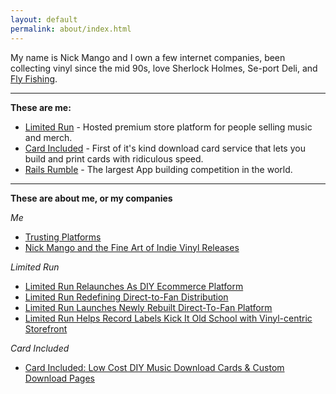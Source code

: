 ```yaml
---
layout: default
permalink: about/index.html
---
```


My name is Nick Mango and I own a few internet companies, been collecting vinyl since the mid 90s, love Sherlock Holmes, Se-port Deli, and [Fly Fishing](http://alternate1985.com).

---
**These are me:**

* [Limited Run](http://limitedrun.com) - Hosted premium store platform for people selling music and merch.
* [Card Included](http://cardincluded.com) - First of it's kind download card service that lets you build and print cards with ridiculous speed.
* [Rails Rumble](http://railsrumble.com) - The largest App building competition in the world. 

---
**These are about me, or my companies**


*Me*


* [Trusting Platforms](http://cdixon.org/2011/12/20/trusting-platforms/)
* [Nick Mango and the Fine Art of Indie Vinyl Releases](http://www.hypebot.com/hypebot/2011/08/nick-mango-on-the-fine-art-of-indie-vinyl-releases.html)


*Limited Run*

* [Limited Run Relaunches As DIY Ecommerce Platform](http://www.hypebot.com/hypebot/2012/07/limited-run-launches-as-cutting-edge-diy-ecommerce-platform.html)
* [Limited Run Redefining Direct-to-Fan Distribution](http://www.soundctrl.com/blog/2012/07/10/limited-run-redefining-direct-to-fan-distribution/)
* [Limited Run Launches Newly Rebuilt Direct-To-Fan Platform](http://www.sosoactive.com/limited-run-launches-newly-rebuilt-direct-to-fan-platform/)
* [Limited Run Helps Record Labels Kick It Old School with Vinyl-centric Storefront](http://pandodaily.com/2012/07/11/limited-run-helps-record-labels-kick-it-old-school-with-vinyl-centric-storefront/)


*Card Included*

* [Card Included: Low Cost DIY Music Download Cards & Custom Download Pages](http://hypebot.com/hypebot/2012/06/card-included-offers-low-cost-diy-music-download-cards-custom-download-pages.html)



